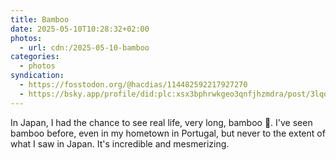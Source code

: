 ```yaml
---
title: Bamboo
date: 2025-05-10T10:28:32+02:00
photos:
  - url: cdn:/2025-05-10-bamboo
categories:
  - photos
syndication:
  - https://fosstodon.org/@hacdias/114482592217927270
  - https://bsky.app/profile/did:plc:xsx3bphrwkgeo3qnfjhzmdra/post/3lqd7ivhuxe2m
---
```


In Japan, I had the chance to see real life, very long, bamboo 🎋. I've seen bamboo before, even in my hometown in Portugal, but never to the extent of what I saw in Japan. It's incredible and mesmerizing.
